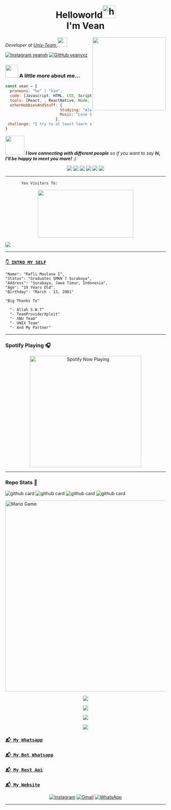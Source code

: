 
<h1 align="center"> Helloworld<img src="https://user-images.githubusercontent.com/1303154/88677602-1635ba80-d120-11ea-84d8-d263ba5fc3c0.gif" width="40px" alt="hi"><br>I'm Vean</h1>

<img align='right' src="https://media4.giphy.com/media/ZVik7pBtu9dNS/giphy.gif" width="230">
<p><em>Developer at <a href="https://chat.whatsapp.com/KAm6pMNS22KCpNYusp8oRy">Unix-Team  </a><img src="https://media.giphy.com/media/WUlplcMpOCEmTGBtBW/giphy.gif" width="30">
</em></p>

[![Instagram _veansh_](https://img.shields.io/badge/Instagram-%23E4405F.svg?&style=flat-square&logo=instagram&logoColor=white)](https://www.instagram.com/_veansh_)
[![GitHub veanyxz](https://img.shields.io/github/followers/veanyxz?label=follow&style=social)](https://github.com/Veanyxz)


### <img src="https://media3.giphy.com/media/jUZmz3kAiAuLC/200.webp?cid=ecf05e472ppgejelz9vrs67x38inpt96dl2x6i0z51br0jfh&rid=200.webp" width="40"> A little more about me...  

```javascript
const vean = {
  pronouns: "he" | "him",
  code: [Javascript, HTML, CSS, Scripting],
  tools: [React, , ReactNative, Node, Styled-Components, Docker, Etc],
  otherHobbiesAndStuff: {       
                        Studying: "Always something new! now playing with NextJS",
                        Music: "Love Story",
                      },
 challenge: "I try to at least learn something new every day"
}
```

<img src="https://media0.giphy.com/media/Wj7lNjMNDxSmc/200.webp?cid=ecf05e47gol7hyzftrdpoaar8lchrj2uzbzs0qoz3xgzv14o&rid=200.webp" width="60"> <em><b>I love connecting with different people</b> so if you want to say <b>hi, I'll be happy to meet you more!</b> :)</em>


<p align="center">
  <img src="https://img.shields.io/badge/-JavaScript-black?style=flat-square&logo=javascript" />
  <img src="https://img.shields.io/badge/-Node.js-black?style=flat-square&logo=Node.js" />
  <img src="https://img.shields.io/badge/-HTML5-black?style=flat-square&logo=html5&logoColor=e34f26" />
  <img src="https://img.shields.io/badge/-CSS3-black?style=flat-square&logo=css3&logoColor=1572b6" />
  <img src="https://img.shields.io/badge/-Git-black?style=flat-square&logo=git" />
  <img src="https://img.shields.io/badge/-GitHub-black?style=flat-square&logo=github" /> <br>
</p>

___
```
       You Visitors To:
```
<p align="center">
   <img width="300" height="150" src="https://camo.githubusercontent.com/db45054d90ef8099ce0235c82592c406dba0adcda421f8a84f162b58bab5d3e0/68747470733a2f2f636f756e742e6765746c6f6c692e636f6d2f6765742f406e6f627579616b693f7468656d653d67656c626f6f72752d68" />

 <a href="https://github.com/Veanyxz"><img src="https://cardivo.vercel.app/api?name=Veanyxz&description=Hi,%20i%27m%20Vean%20and%20i%27m%20just%20a%20newbie%20programmer%20Nice%20to%20meet%20you%20👋&image=https://telegra.ph/file/813d8b79c98f2432ab122.jpg&usqp=CAU&backgroundColor=%23ecf0f1&instagram=_Veansh_&github=Veanyxz&pattern=leaf&colorPattern=%23eaeaea" /><a>
</p>

___

### [`👇 INTRO MY SELF`](https://instagram.com/itsmevean)
```
"Name": "Rafli Maulana I",
"Status": "Graduates SMKN 7 Surabaya",
"Address": "Surabaya, Jawa Timur, Indonesia",
"Age": "19 Years Old",
"Birthday": "March - 13, 2001"
   
"Big Thanks To"

  "- Allah S.W.T"
  "- TeamProviderXploit"
  "- ΛNU Team"
  "- UNIX Team"
  "- And My Partner"
```
___

### Spotify Playing 🎧

<p align="center">
  <a href="https://open.spotify.com/user/hbv7yzic965h9y82w194av0cz" target="_blank"><img src="https://now-playing-on-spotify.vercel.app/api/spotify" alt="Spotify Now Playing" width="350"/></a>
</p>

------

### Repo Stats 🔭
![github card](https://github-readme-stats.vercel.app/api/pin/?username=veanyxz&repo=veanyxz&theme=highcontrast)
![github card](https://github-readme-stats.vercel.app/api/pin/?username=veanyxz&repo=scraper&theme=highcontrast)
![github card](https://github-readme-stats.vercel.app/api/pin/?username=veanyxz&repo=json&theme=highcontrast)
![github card](https://github-readme-stats.vercel.app/api/pin/?username=veanyxz&repo=veanbotwhatsapp&theme=highcontrast)

<img src="https://github.com/TheDudeThatCode/TheDudeThatCode/blob/master/Assets/Mario_Gameplay.gif" alt="Mario Game" width="600" />


<!--START_SECTION:waka-->

<!--END_SECTION:waka-->
   
   <p align="center">
  <a href="https://github.com/Veanyxz"><img src="https://github-readme-stats.vercel.app/api?username=Veanyxz&theme=tokyonight&show_icons=true" /></a>
</p>

<p align="center">
  <a href="https://github.com/Veanyxz"><img src="https://github-readme-streak-stats.herokuapp.com?user=Veanyxz&theme=tokyonight&hide_border=false&properties=background&border=%239611C5FF" /><a>
</p>
  
<p align="center">
  <a href="https://github.com/Veanyxz"><img src="https://github-readme-stats.vercel.app/api/top-langs?username=Veanyxz&theme=tokyonight&layout=compact" /></a>
</p>
  
<p align="center">
  <a href="https://github.com/Veanyxz"><img src="https://github-profile-trophy.vercel.app/?username=Veanyxz&theme=radical&margin-w=20&no-bg=true&no-frame=false" /><a>
</p>
    

### [`📬 My Whatsapp`](https://api.whatsapp.com/send?phone=628983583288&text=Assalamualaikum+Bang)
### [`📬 My Bot Whatsapp`](https://api.whatsapp.com/send?phone=6282246869840&text=!menu)
### [`📬 My Rest Api`](https://Vean.xyz)
### [`📬 My Website`](https://Veanyxz.github.io)
    
<p align="center">
<a href="https://www.instagram.com/_veansh_" target="_blank"><img src="https://img.shields.io/badge/Instagram-%23E4405F.svg?&style=flat-square&logo=instagram&logoColor=white" alt="Instagram"></a>
<a href="veanyxz@gmail.com" target="_blank"><img src="https://img.shields.io/badge/Gmail-D14836?style=flat-square&logo=gmail&logoColor=white" alt="Gmail"></a>
<a href="https://api.whatsapp.com/send?phone=628983583288&text=Assalamualaikum+Bang" target="_blank"><img src="https://img.shields.io/badge/Whatsapp-%808080.svg?&style=flat-square&logo=Whatsapp&logoColor=white" alt="WhatsApp"></a>
</p>

___
